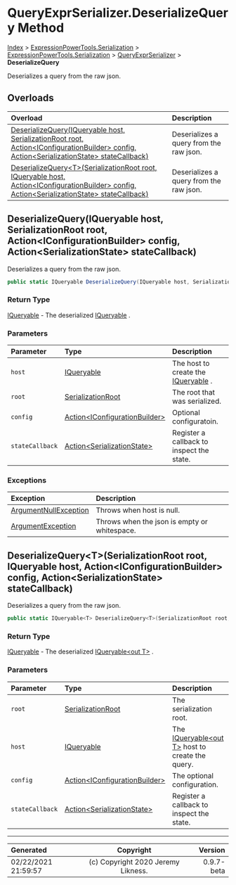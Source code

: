 ﻿# QueryExprSerializer.DeserializeQuery Method

[Index](../index.md) > [ExpressionPowerTools.Serialization](ExpressionPowerTools.Serialization.a.md) > [ExpressionPowerTools.Serialization](ExpressionPowerTools.Serialization.n.md) > [QueryExprSerializer](ExpressionPowerTools.Serialization.QueryExprSerializer.cs.md) > **DeserializeQuery**

Deserializes a query from the raw json.

## Overloads

| Overload | Description |
| :-- | :-- |
| [DeserializeQuery(IQueryable host, SerializationRoot root, Action&lt;IConfigurationBuilder> config, Action&lt;SerializationState> stateCallback)](#deserializequeryiqueryable-host-serializationroot-root-actioniconfigurationbuilder-config-actionserializationstate-statecallback) | Deserializes a query from the raw json. |
| [DeserializeQuery&lt;T>(SerializationRoot root, IQueryable host, Action&lt;IConfigurationBuilder> config, Action&lt;SerializationState> stateCallback)](#deserializequerytserializationroot-root-iqueryable-host-actioniconfigurationbuilder-config-actionserializationstate-statecallback) | Deserializes a query from the raw json. |
## DeserializeQuery(IQueryable host, SerializationRoot root, Action&lt;IConfigurationBuilder> config, Action&lt;SerializationState> stateCallback)

Deserializes a query from the raw json.

```csharp
public static IQueryable DeserializeQuery(IQueryable host, SerializationRoot root, Action<IConfigurationBuilder> config, Action<SerializationState> stateCallback)
```

### Return Type

 [IQueryable](https://docs.microsoft.com/dotnet/api/system.linq.iqueryable)  - The deserialized [IQueryable](https://docs.microsoft.com/dotnet/api/system.linq.iqueryable) .

### Parameters

| Parameter | Type | Description |
| :-- | :-- | :-- |
| `host` | [IQueryable](https://docs.microsoft.com/dotnet/api/system.linq.iqueryable) | The host to create the [IQueryable](https://docs.microsoft.com/dotnet/api/system.linq.iqueryable) . |
| `root` | [SerializationRoot](ExpressionPowerTools.Serialization.Serializers.SerializationRoot.cs.md) | The root that was serialized. |
| `config` | [Action&lt;IConfigurationBuilder>](https://docs.microsoft.com/dotnet/api/system.action-1) | Optional configuratoin. |
| `stateCallback` | [Action&lt;SerializationState>](https://docs.microsoft.com/dotnet/api/system.action-1) | Register a callback to inspect the state. |

### Exceptions

| Exception | Description |
| :-- | :-- |
| [ArgumentNullException](https://docs.microsoft.com/dotnet/api/system.argumentnullexception) | Throws when host is null. |
| [ArgumentException](https://docs.microsoft.com/dotnet/api/system.argumentexception) | Throws when the json is empty or whitespace. |

## DeserializeQuery&lt;T>(SerializationRoot root, IQueryable host, Action&lt;IConfigurationBuilder> config, Action&lt;SerializationState> stateCallback)

Deserializes a query from the raw json.

```csharp
public static IQueryable<T> DeserializeQuery<T>(SerializationRoot root, IQueryable host, Action<IConfigurationBuilder> config, Action<SerializationState> stateCallback)
```

### Return Type

 [IQueryable](https://docs.microsoft.com/dotnet/api/system.linq.iqueryable)  - The deserialized [IQueryable&lt;out T>](https://docs.microsoft.com/dotnet/api/system.linq.iqueryable-1) .

### Parameters

| Parameter | Type | Description |
| :-- | :-- | :-- |
| `root` | [SerializationRoot](ExpressionPowerTools.Serialization.Serializers.SerializationRoot.cs.md) | The serialization root. |
| `host` | [IQueryable](https://docs.microsoft.com/dotnet/api/system.linq.iqueryable) | The [IQueryable&lt;out T>](https://docs.microsoft.com/dotnet/api/system.linq.iqueryable-1) host to create the query. |
| `config` | [Action&lt;IConfigurationBuilder>](https://docs.microsoft.com/dotnet/api/system.action-1) | The optional configuration. |
| `stateCallback` | [Action&lt;SerializationState>](https://docs.microsoft.com/dotnet/api/system.action-1) | Register a callback to inspect the state. |



---

| Generated | Copyright | Version |
| :-- | :-: | --: |
| 02/22/2021 21:59:57 | (c) Copyright 2020 Jeremy Likness. | 0.9.7-beta |
